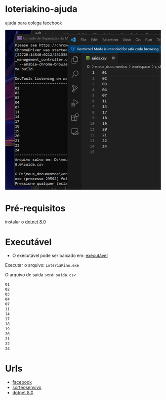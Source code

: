 # loteriakino-ajuda
ajuda para colega facebook

<img src="001.png" alt="Exemplo de execução">

# Pré-requisitos

instalar o [dotnet 8.0](https://dotnet.microsoft.com/pt-br/download/dotnet/8.0)

# Executável

- O executável pode ser baixado em: [executável](executavel.7z)

Executar o arquivo: `LoteriaKino.exe`

O arquivo de saída será: `saida.csv`

```
01
02
03
04
07
11
14
17
18
19
20
21
22
24
```

# Urls

- [facebook](https://www.facebook.com/share/p/nVgC9jeemZ9m6MvA/?mibextid=2JQ9oc)
- [sorteosenvivo](https://sorteosenvivo.loteria.cl/loteriaweb/resultados/kino)
- [dotnet 8.0](https://dotnet.microsoft.com/pt-br/download/dotnet/8.0)